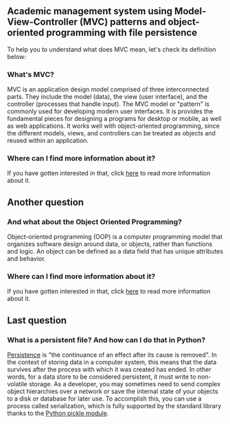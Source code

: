 ## Academic management system using Model-View-Controller (MVC) patterns and object-oriented programming with file persistence

To help you to understand what does MVC mean, let's check its definition below:

### What's MVC? 
MVC is an application design model comprised of three interconnected parts. They include the model (data), the view (user interface), and the controller (processes that handle input). The MVC model or "pattern" is commonly used for developing modern user interfaces. It is provides the fundamental pieces for designing a programs for desktop or mobile, as well as web applications. It works well with object-oriented programming, since the different models, views, and controllers can be treated as objects and reused within an application. 

### Where can I find more information about it?
If you have gotten interested in that, click [here](https://techterms.com/definition/mvc) to read more information about it.

## Another question

### And what about the Object Oriented Programming?
Object-oriented programming (OOP) is a computer programming model that organizes software design around data, or objects, rather than functions and logic. An object can be defined as a data field that has unique attributes and behavior.

### Where can I find more information about it?
If you have gotten interested in that, click [here](https://searchapparchitecture.techtarget.com/definition/object-oriented-programming-OOP) to read more information about it.

## Last question

### What is a persistent file? And how can I do that in Python?
[Persistence](https://www.datastax.com/blog/2010/10/what-persistence-and-why-does-it-matter) is "the continuance of an effect after its cause is removed". In the context of storing data in a computer system, this means that the data survives after the process with which it was created has ended. In other words, for a data store to be considered persistent, it must write to non-volatile storage.
  As a developer, you may sometimes need to send complex object hierarchies over a network or save the internal state of your objects to a disk or database for later use. To accomplish this, you can use a process called serialization, which is fully supported by the standard library thanks to the [Python pickle module](https://realpython.com/python-pickle-module/).
